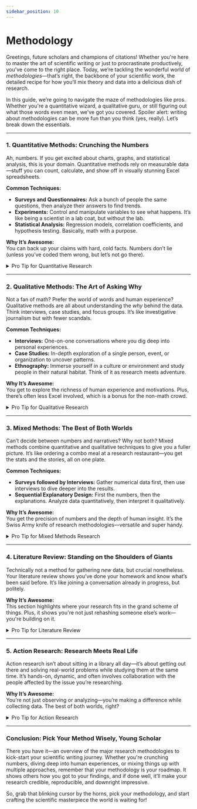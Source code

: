 ```yaml
---
sidebar_position: 10
---
```


# Methodology

Greetings, future scholars and champions of citations! Whether you're here to master the art of scientific writing or just to procrastinate productively, you've come to the right place. Today, we’re tackling the wonderful world of *methodologies*—that’s right, the backbone of your scientific work, the detailed recipe for how you’ll mix theory and data into a delicious dish of research.

In this guide, we’re going to navigate the maze of methodologies like pros. Whether you're a quantitative wizard, a qualitative guru, or still figuring out what those words even mean, we've got you covered. Spoiler alert: writing about methodologies can be more fun than you think (yes, really). Let’s break down the essentials.

---

### 1. **Quantitative Methods: Crunching the Numbers**

Ah, numbers. If you get excited about charts, graphs, and statistical analysis, this is your domain. Quantitative methods rely on measurable data—stuff you can count, calculate, and show off in visually stunning Excel spreadsheets.

**Common Techniques:**
- **Surveys and Questionnaires:** Ask a bunch of people the same questions, then analyze their answers to find trends.
- **Experiments:** Control and manipulate variables to see what happens. It’s like being a scientist in a lab coat, but without the lab.
- **Statistical Analysis:** Regression models, correlation coefficients, and hypothesis testing. Basically, math with a purpose.

**Why It’s Awesome:**  
You can back up your claims with hard, cold facts. Numbers don’t lie (unless you’ve coded them wrong, but let’s not go there).

<details>
  <summary>Pro Tip for Quantitative Research</summary>

  When discussing your methodology, don’t just say “I used a survey.” Tell us how you designed it, who you surveyed, and why you picked those people. The devil’s in the details!
</details>

---

### 2. **Qualitative Methods: The Art of Asking Why**

Not a fan of math? Prefer the world of words and human experience? Qualitative methods are all about understanding the *why* behind the data. Think interviews, case studies, and focus groups. It’s like investigative journalism but with fewer scandals.

**Common Techniques:**
- **Interviews:** One-on-one conversations where you dig deep into personal experiences.
- **Case Studies:** In-depth exploration of a single person, event, or organization to uncover patterns.
- **Ethnography:** Immerse yourself in a culture or environment and study people in their natural habitat. Think of it as research meets adventure.

**Why It’s Awesome:**  
You get to explore the richness of human experience and motivations. Plus, there’s often less Excel involved, which is a bonus for the non-math crowd.

<details>
  <summary>Pro Tip for Qualitative Research</summary>

  Be transparent about your role in the research. Did you influence the results just by being there? (Spoiler: You probably did.) Embrace it and explain how you dealt with that influence.
</details>

---

### 3. **Mixed Methods: The Best of Both Worlds**

Can’t decide between numbers and narratives? Why not both? Mixed methods combine quantitative and qualitative techniques to give you a fuller picture. It’s like ordering a combo meal at a research restaurant—you get the stats and the stories, all on one plate.

**Common Techniques:**
- **Surveys followed by Interviews:** Gather numerical data first, then use interviews to dive deeper into the results.
- **Sequential Explanatory Design:** First the numbers, then the explanations. Analyze data quantitatively, then interpret it qualitatively.

**Why It’s Awesome:**  
You get the precision of numbers and the depth of human insight. It’s the Swiss Army knife of research methodologies—versatile and super handy.

<details>
  <summary>Pro Tip for Mixed Methods Research</summary>

  Don’t just mash together two methods randomly. Explain why combining these approaches is the best way to answer your research question. Integration is key!
</details>

---

### 4. **Literature Review: Standing on the Shoulders of Giants**

Technically not a method for gathering *new* data, but crucial nonetheless. Your literature review shows you’ve done your homework and know what’s been said before. It’s like joining a conversation already in progress, but politely.

**Why It’s Awesome:**  
This section highlights where your research fits in the grand scheme of things. Plus, it shows you're not just rehashing someone else’s work—you're building on it.

<details>
  <summary>Pro Tip for Literature Review</summary>

  Don’t just list what other scholars said. Synthesize the information and show how it relates to your own study. It’s a little like weaving a tapestry, but with theories and citations.
</details>

---

### 5. **Action Research: Research Meets Real Life**

Action research isn’t about sitting in a library all day—it’s about getting out there and solving real-world problems while studying them at the same time. It’s hands-on, dynamic, and often involves collaboration with the people affected by the issue you’re researching.

**Why It’s Awesome:**  
You’re not just observing or analyzing—you’re making a difference while collecting data. The best of both worlds, right?

<details>
  <summary>Pro Tip for Action Research</summary>

  Focus on how your interventions changed things. Document the process, the results, and any unexpected surprises (because, trust me, there will be surprises).
</details>

---

### Conclusion: Pick Your Method Wisely, Young Scholar

There you have it—an overview of the major research methodologies to kick-start your scientific writing journey. Whether you're crunching numbers, diving deep into human experiences, or mixing things up with multiple approaches, remember that your methodology is your roadmap. It shows others how you got to your findings, and if done well, it’ll make your research credible, reproducible, and downright impressive.

So, grab that blinking cursor by the horns, pick your methodology, and start crafting the scientific masterpiece the world is waiting for!

